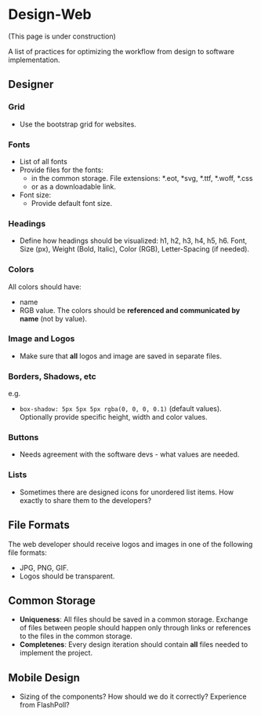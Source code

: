 # Design-Web

(This page is under construction)

A list of practices for optimizing the workflow from design to software implementation.

## Designer

### Grid
* Use the bootstrap grid for websites.

### Fonts
* List of all fonts
* Provide files for the fonts:
    * in the common storage. File extensions: *.eot, *svg, *.ttf, *.woff, *.css
    * or as a downloadable link.
* Font size:
    * Provide default font size.

### Headings
* Define how headings should be visualized: h1, h2, h3, h4, h5, h6. Font, Size (px), Weight (Bold, Italic), Color (RGB), Letter-Spacing (if needed).

### Colors
All colors should have:
* name
* RGB value.
The colors should be **referenced and communicated by name** (not by value).

### Image and Logos
* Make sure that **all** logos and image are saved in separate files.

### Borders, Shadows, etc
e.g.
* ```box-shadow: 5px 5px 5px rgba(0, 0, 0, 0.1)``` (default values). Optionally provide specific height, width and color values.

### Buttons
* Needs agreement with the software devs - what values are needed.

### Lists
* Sometimes there are designed icons for unordered list items. How exactly to share them to the developers?

## File Formats
The web developer should receive logos and images in one of the following file formats:
* JPG, PNG, GIF.
* Logos should be transparent.

## Common Storage
* **Uniqueness**: All files should be saved in a common storage. Exchange of files between people should happen only through links or references to the files in the common storage.
* **Completenes**: Every design iteration should contain **all** files needed to implement the project.

## Mobile Design
* Sizing of the components? How should we do it correctly? Experience from FlashPoll?
